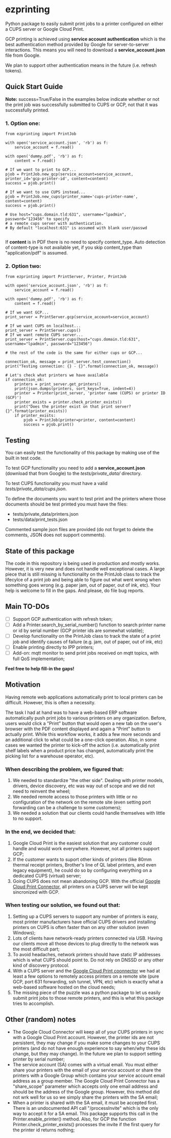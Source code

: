 # ezprinting
Python package to easily submit print jobs to a printer configured on either a CUPS server or Google Cloud Print.

GCP printing is achieved using **service account authentication** which is the best authentication method provided by Google for server-to-server interactions. This means you will need to download a **service_account.json** file from Google. 

We plan to support other authentication means in the future (i.e. refresh tokens).


## Quick Start Guide ##

**Note:** success=True/False in the examples below indicate whether or not the print job was successfully submitted to CUPS or GCP, not that it was successfully printed.

### 1. Option one:
```
from ezprinting import PrintJob
    
with open('service_account.json', 'rb') as f:
    service_account = f.read()

with open('dummy.pdf', 'rb') as f:
    content = f.read()

# If we want to print to GCP...
pjob = PrintJob.new_gcp(service_account=service_account, printer_id='gcp-printer-id', content=content)
success = pjob.print()

# If we want to use CUPS instead...
pjob = PrintJob.new_cups(printer_name='cups-printer-name', content=content)
success = pjob.print()

# Use host="cups.domain.tld:631", username="lpadmin", password="123456" to specify
# a remote cups server with authentication.
# By default "localhost:631" is assumed with blank user/passwd


```

If **content** is in PDF there is no need to specify content_type. Auto detection of content-type is not available yet, if you skip content_type than "application/pdf" is assumed.


### 2. Option two:
```
from ezprinting import PrintServer, Printer, PrintJob

with open('service_account.json', 'rb') as f:
    service_account = f.read()

with open('dummy.pdf', 'rb') as f:
    content = f.read()

# If we want GCP...
print_server = PrintServer.gcp(service_account=service_account)

# If we want CUPS on localhost...
print_server = PrintServer.cups()
# If we want remote CUPS server...
print_server = PrintServer.cups(host="cups.domain.tld:631", username="lpadmin", password="123456")

# the rest of the code is the same for either cups or GCP...

connection_ok, message = print_server.test_connection()
print("Testing connection: {} - {}".format(connection_ok, message))

# Let's check what printers we have available
if connection_ok:
    printers = print_server.get_printers()
    print(json.dumps(printers, sort_keys=True, indent=4))
    printer = Printer(print_server, 'printer name (CUPS) or printer ID (GCP)')
    printer_exists = printer.check_printer_exists() 
    print("Does the printer exist on that print server? {}".format(printer_exists))
    if printer_exists:
        pjob = PrintJob(printer=printer, content=content)
        success = pjob.print()
```

## Testing

You can easily test the functionality of this package by making use of the built in test code.

To test GCP functionality you need to add a **service_account.json** (download that from Google) to the *tests/private_data/* directory.

To test CUPS functionality you must have a valid *tests/private_data/cups.json*.

To define the documents you want to test print and the printers where those documents should be test printed you must have the files:
* tests/private_data/printers.json
* tests/data/print_tests.json

Commented sample json files are provided (do not forget to delete the comments, JSON does not support comments).

## State of this package
The code in this repository is being used in production and mostly works. However, it is very new and does not handle well exceptional cases.
A large piece that is still missing is functionality on the PrintJob class to track the lifecylce of a print job and being able to figure out what went wrong when something goes wrong (e.g. paper jam, out of paper, out of ink, etc).
Your help is welcome to fill in the gaps. And please, do file bug reports.

## Main TO-DOs
* [ ] Support GCP authentication with refresh token;
* [ ] Add a Printer.search_by_serial_number() function to search printer name or id by serial number (GCP printer ids are somewhat volatile);
* [ ] Develop functionality on the PrintJob class to track the state of a print job and identify causes of failure (e.g. jam, out of paper, out of ink, etc)  
* [ ] Enable printing directly to IPP printers;
* [ ] Add-on: mqtt monitor to send print jobs received on mqtt topics, with full QoS implementation; 

**Feel free to help fill-in the gaps!**

## Motivation
Having remote web applications automatically print to local printers can be difficult. However, this is often a necessity.

The task I had at hand was to have a web-based ERP software automatically push print jobs to various printers on any organization. Before, users would click a "Print" button that would open a new tab on the user's browser with the PDF content displayed and again a "Print" button to actually print. While this workflow works, it adds a few more seconds and an additional click to what could be a one-click operation. Also, in some cases we wanted the printer to kick-off the action (i.e. automatically print shelf labels when a product price has changed, automatically print the picking list for a warehouse operator, etc).

### When describing the problem, we figured that:
1. We needed to standardize "the other side". Dealing with printer models, drivers, device discovery, etc was way out of scope and we did not need to reinvent the wheel;
2. We needed remote access to those printers with little or no configuration of the network on the remote site (even setting port forwarding can be a challenge to some customers);
3. We needed a solution that our clients could handle themselves with little to no support.

### In the end, we decided that:
1. Google Cloud Print is the easiest solution that any customer could handle and would work everywhere. However, not all printers support GCP;
2. If the customer wants to suport other kinds of printers (like 80mm thermal receipt printers, Brother's line of QL label printers,  and even legacy equipment), he could do so by configuring everything on a dedicated CUPS (virtual) server;
3. Going CUPS does not mean abandoning GCP. With the official [Google Cloud Print Connector](https://github.com/google/cloud-print-connector), all printers on a CUPS server will be kept sincronized with GCP.

### When testing our solution, we found out that:
1. Setting up a CUPS servers to support any number of printers is easy, most printer manufacturers have official CUPS drivers and installing printers on CUPS is often faster than on any other solution (even Windows);
2. Lots of clients have network-ready printers connected via USB. Having our clients move all those devices to plug directly to the network was the most difficult part;
3. To avoid headaches, network printers should have static IP addresses which is what CUPS should point to. Do not rely on DNSSD or any other kind of discovery protocol.
4. With a CUPS server and the [Google Cloud Print coonnector](https://github.com/google/cloud-print-connector) we had at least a few options to remotely access printers on a remote site (pure GCP, port 631 forwarding, ssh tunnel, VPN, etc) which is exactly what a web-based software hosted on the cloud needs;
5. The missing piece of the puzzle was a python package to let us easily submit print jobs to those remote printers, and this is what this package tries to accomplish.

## Other (random) notes
* The Google Cloud Connector will keep all of your CUPS printers in sync with a Google Cloud Print account. However, the
printer ids are not persistent, they may change if you make some changes to your CUPS printers (and do not have enough 
experience to say when/why these ids change, but they may change). In the future we plan to support setting printer by 
serial number;
* The service account (SA) comes with a virtual email. You must either share your printers with the email of your service 
account or share the printers with a Google Group which contains your service account email address as a group member. 
The Google Cloud Print Connector has a "share_scope" parameter which accepts only one email address and should be the 
address of the Google group. However, this method did not wrk well for us so we simply share the printers with the SA email;
* When a printer is shared with the SA email, it must be accepted first. There is an undocumented API call "/processInvite"
which is the only way to accept it for a SA email. This package supports this call in the Printer.enable_printer() method. 
Also, for GCP the function Printer.check_printer_exists() processes the invite if the first query for the printer id returns
nothing;  